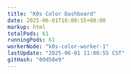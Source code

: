 ```yaml
---
title: "K0s Color Dashboard"
date: 2025-06-01T16:00:55+00:00
markup: html
totalPods: 61
runningPods: 61
workerNode: "k0s-color-worker-1"
lastUpdate: "2025-06-01 11:00:55 CST"
gitHash: "09d50e9"
---
```


<!-- This content is dynamically updated by the DashboardUpdater Operator -->
<!-- The dashboard UI is rendered by Hugo templates and CSS/JS files -->
